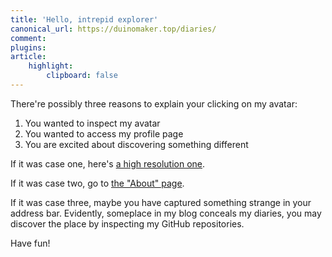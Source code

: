 ```yaml
---
title: 'Hello, intrepid explorer'
canonical_url: https://duinomaker.top/diaries/
comment:
plugins:
article:
    highlight:
        clipboard: false
---
```


There're possibly three reasons to explain your clicking on my avatar:

1. You wanted to inspect my avatar
2. You wanted to access my profile page
3. You are excited about discovering something different

If it was case one, here's <a href="https://cdn.jsdelivr.net/gh/duinomaker/HexoBlog@cf02697/source/images/misc/avatar_hd.png">a high resolution one</a>.

If it was case two, go to <a href="/about/">the "About" page</a>.

If it was case three, maybe you have captured something strange in your address bar. Evidently, someplace in my blog conceals my diaries, you may discover the place by inspecting my GitHub repositories.

Have fun!